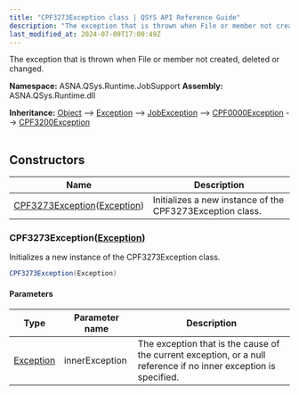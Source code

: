 ```yaml
---
title: "CPF3273Exception class | QSYS API Reference Guide"
description: "The exception that is thrown when File or member not created, deleted or changed. "
last_modified_at: 2024-07-09T17:00:49Z
---
```


The exception that is thrown when File or member not created, deleted or changed.

**Namespace:** ASNA.QSys.Runtime.JobSupport
**Assembly:** ASNA.QSys.Runtime.dll

**Inheritance:** [Object](https://docs.microsoft.com/en-us/dotnet/api/system.object) --> [Exception](https://docs.microsoft.com/en-us/dotnet/api/system.exception) --> [JobException](/reference/runtime/qsys-runtime-job-support/job-exception.html) --> [CPF0000Exception](/reference/runtime/qsys-runtime-job-support/cpf-exceptions/cpf0000-exception.html) --> [CPF3200Exception](/reference/runtime/qsys-runtime-job-support/cpf-exceptions/cpf3200-exception.html)
<br>
<br>

## Constructors

| Name | Description |
| --- | --- |
| [CPF3273Exception](#cpf3273exceptionexception)([Exception](https://docs.microsoft.com/en-us/dotnet/api/system.exception)) | Initializes a new instance of the CPF3273Exception class.

### CPF3273Exception([Exception](https://docs.microsoft.com/en-us/dotnet/api/system.exception))

Initializes a new instance of the CPF3273Exception class.

```cs
CPF3273Exception(Exception)
```

#### Parameters

| Type | Parameter name | Description
| --- | --- | ---
| [Exception](https://docs.microsoft.com/en-us/dotnet/api/system.exception) | innerException | The exception that is the cause of the current exception, or a null reference if no inner exception is specified.

